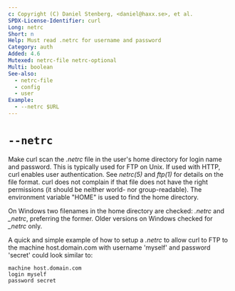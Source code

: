 ```yaml
---
c: Copyright (C) Daniel Stenberg, <daniel@haxx.se>, et al.
SPDX-License-Identifier: curl
Long: netrc
Short: n
Help: Must read .netrc for username and password
Category: auth
Added: 4.6
Mutexed: netrc-file netrc-optional
Multi: boolean
See-also:
  - netrc-file
  - config
  - user
Example:
  - --netrc $URL
---
```


# `--netrc`

Make curl scan the *.netrc* file in the user's home directory for login name
and password. This is typically used for FTP on Unix. If used with HTTP, curl
enables user authentication. See *netrc(5)* and *ftp(1)* for details on the
file format. curl does not complain if that file does not have the right
permissions (it should be neither world- nor group-readable). The environment
variable "HOME" is used to find the home directory.

On Windows two filenames in the home directory are checked: *.netrc* and
*_netrc*, preferring the former. Older versions on Windows checked for *_netrc*
only.

A quick and simple example of how to setup a *.netrc* to allow curl to FTP to
the machine host.domain.com with username 'myself' and password 'secret' could
look similar to:

    machine host.domain.com
    login myself
    password secret
